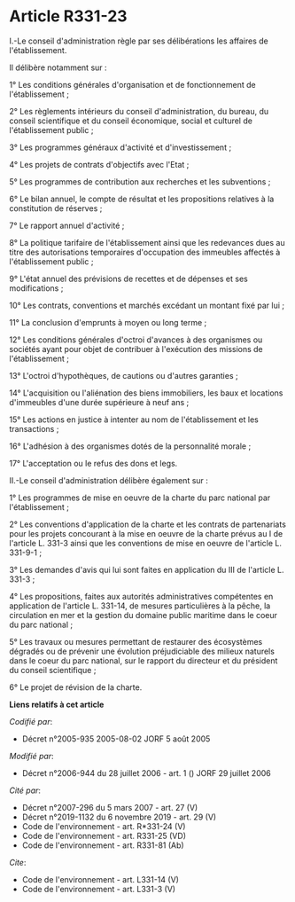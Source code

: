 # Article R331-23

I.-Le conseil d'administration règle par ses délibérations les affaires de l'établissement. 

Il délibère notamment sur : 

1° Les conditions générales d'organisation et de fonctionnement de l'établissement ; 

2° Les règlements intérieurs du conseil d'administration, du bureau, du conseil scientifique et du conseil économique, social
et culturel de l'établissement public ; 

3° Les programmes généraux d'activité et d'investissement ; 

4° Les projets de contrats d'objectifs avec l'Etat ; 

5° Les programmes de contribution aux recherches et les subventions ; 

6° Le bilan annuel, le compte de résultat et les propositions relatives à la constitution de réserves ; 

7° Le rapport annuel d'activité ; 

8° La politique tarifaire de l'établissement ainsi que les redevances dues au titre des autorisations temporaires
d'occupation des immeubles affectés à l'établissement public ; 

9° L'état annuel des prévisions de recettes et de dépenses et ses modifications ; 

10° Les contrats, conventions et marchés excédant un montant fixé par lui ; 

11° La conclusion d'emprunts à moyen ou long terme ; 

12° Les conditions générales d'octroi d'avances à des organismes ou sociétés ayant pour objet de contribuer à l'exécution des
missions de l'établissement ; 

13° L'octroi d'hypothèques, de cautions ou d'autres garanties ; 

14° L'acquisition ou l'aliénation des biens immobiliers, les baux et locations d'immeubles d'une durée supérieure à neuf
ans ; 

15° Les actions en justice à intenter au nom de l'établissement et les transactions ; 

16° L'adhésion à des organismes dotés de la personnalité morale ; 

17° L'acceptation ou le refus des dons et legs. 

II.-Le conseil d'administration délibère également sur : 

1° Les programmes de mise en oeuvre de la charte du parc national par l'établissement ; 

2° Les conventions d'application de la charte et les contrats de partenariats pour les projets concourant à la mise en oeuvre
de la charte prévus au I de l'article L. 331-3 ainsi que les conventions de mise en oeuvre de l'article L. 331-9-1 ; 

3° Les demandes d'avis qui lui sont faites en application du III de l'article L. 331-3 ; 

4° Les propositions, faites aux autorités administratives compétentes en application de l'article L. 331-14, de mesures
particulières à la pêche, la circulation en mer et la gestion du domaine public maritime dans le coeur du parc national ; 

5° Les travaux ou mesures permettant de restaurer des écosystèmes dégradés ou de prévenir une évolution préjudiciable des
milieux naturels dans le coeur du parc national, sur le rapport du directeur et du président du conseil scientifique ; 

6° Le projet de révision de la charte.

**Liens relatifs à cet article**

_Codifié par_:

  - Décret n°2005-935 2005-08-02 JORF 5 août 2005

_Modifié par_:

  - Décret n°2006-944 du 28 juillet 2006 - art. 1 () JORF 29 juillet 2006

_Cité par_:

  - Décret n°2007-296 du 5 mars 2007 - art. 27 (V)
  - Décret n°2019-1132 du 6 novembre 2019 - art. 29 (V)
  - Code de l'environnement - art. R*331-24 (V)
  - Code de l'environnement - art. R331-25 (VD)
  - Code de l'environnement - art. R331-81 (Ab)

_Cite_:

  - Code de l'environnement - art. L331-14 (V)
  - Code de l'environnement - art. L331-3 (V)
